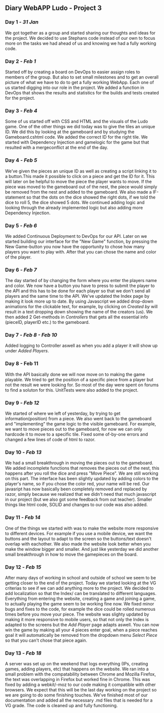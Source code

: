 ## Diary WebAPP Ludo - Project 3
 
### Day 1 - *31 Jan*
We got together as a group and started sharing our thoughts and ideas for the project. We decided to use Stephans code instead of our own to focus more on the tasks we had ahead of us and knowing we had a fully working code.

### Day 2 - *Feb 1*
Started off by creating a board on DevOps to easier assign roles to members of the group. But also to set small milestones and to get an overall picture of what we have to do to get a fully working WebApp. Each one of us started digging into our role in the project. We added a function in DevOps that shows the results and statistics for the builds and tests created for the project. 

### Day 3 - *Feb 4*
Some of us started off with CSS and HTML and the visuals of the Ludo game.
One of the other things we did today was to give the tiles an unique ID. We did this by looking at the gameboard and by studying the Gameboard.cshtml code. We added the correct ID for the right tile. We started with Dependency Injection and gamelogic for the game but that resulted with a mergeconflict at the end of the day.

### Day 4 - *Feb 5*
We’ve given the pieces an unique ID as well as creating a script linking it to a button.This made it possible to click on a piece and get the ID for it. This will later on be helpful to move the piece the player wants to move. If the piece was moved to the gameboard out of the nest, the piece would simply be removed from the nest and added to the gameboard.  We also made a IF-statement so that the dots on the dice showed the right dots, if we told the dice to roll 5, the dice showed 5 dots. 
We continued adding logic and looking through the already implemented logic but also adding more Dependency Injection.

### Day 5 - *Feb 6*
We added Continuous Deployment to DevOps for our API. Later on we started building our interface for the "New Game" function, by pressing the New Game-button you now have the opportunity to chose how many players you want to play with. After that you can chose the name and color of the player. 

### Day 6 - *Feb 7*
The day started of by changing the form where you enter the players name and color. We now have a button you have to press to submit the player to the API and this has to be done for each player so that we don't send all players and the same time to the API. We've updated the Index page by making it look more up to date. By using Javascript we added drop-down animations for the clickable text, for example, by clicking on *Created by* will result in a text dropping down showing the name of the creators (us). We then added 2 Get-methods in  *Controllers* that gets all the essential info (pieceID, playerID etc.) to the gameboard.

### Day 7 - *Feb 8 - Feb 10*
Added logging to Controller aswell as when you add a player it will show up under *Added Players*.

### Day 8 - Feb 11
With the API basically done we will now move on to making the game playable. We tried to get the position of a specific piece from a player but not the result we were looking for. So most of the day were spent on forums to find a soluton for this. UnitTests were also added to the project.

### Day 9 - *Feb 12*
We started of where we left of yesterday, by trying to get information(position) from a piece. We also went back to the gameboard and "implementing" the game logic to the visible gameboard. For example, we want to move pieces out to the gameboard, for now we can only hardcode it to move to a specific tile. Fixed some of-by-one errors and changed a few lines of code of html to razor.

### Day 10 - *Feb 13*
We had a small breakthrough in moving the pieces out to the gameboard. We added incomplete functions that removes the pieces out of the nest, this happens after you roll the dice and press "Move Piece". We are still working on this part. The interface has been slightly updated by adding colors to the player's name, so if you chose the color red, your name will be red. Our javasript has now basically been completely removed and replaced by razor, simply because we realized that we didn't need that much javascript in our project (but we also got some feedback from out teacher). Smaller things like html code, SOLID and changes to our code was also added.

### Day 11 - *Feb 14*
One of the things we started with was to make the website more responsive to different devices. For example if you use a mobile device, we want the buttons and the layout to adapt to the screen so the buttons/text doesn't overlap with eachother. We also made the website look better when you make the window bigger and smaller. And just like yesterday we did another small breakthrough in how to move the gamepieces on the board.

### Day 12 - *Feb 15*
After many days of working in school and outside of school we seem to be getting closer to the end of the project. Today we started looking at the VG criterias to see if we can add anything more to the project. We decided to add localization so that the Index/ can be translated to different languages. Everything from entering the website, creating a game and joining a game, to actually playing the game seem to be working fine now. We fixed minor bugs and fixes to the code, for example the dice could be rolled numerous times before you move your piece. The website was slighty updated by making it more responsive to mobile users, so that not only the Index is adapted to the screens but the *Add Player* page adapts aswell. 
You can now win the game by making all your 4 pieces enter goal, when a piece reaches goal it will automatically be removed from the dropdown menu *Select Piece* so that you can't chose that piece again.

### Day 13 - *Feb 18*
A server was set up on the weekend that logs everything (IPs, creating games, adding players, etc) that happens on the website. We ran into a small problem with the compatability between Chrome and Mozilla Firefox, the text was overlapping in Firefox but worked fine in Chrome. This was fixed by adding a webkit/-moz to our code making it compatible with other browsers. We expect that this will be the last day working on the project so we are going to do some finishing touches. We've finished most of our documentation and added all the necessary .md files that is needed for a VG grade. The code is cleaned up and fully functioning. 
